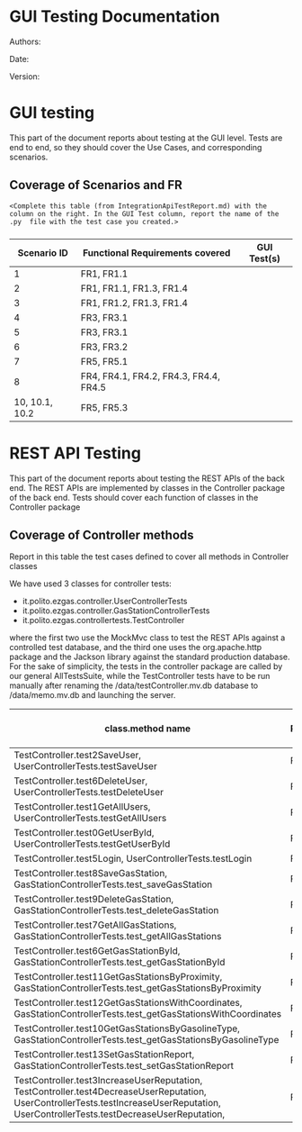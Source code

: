 # GUI  Testing Documentation 

Authors:

Date:

Version:

# GUI testing

This part of the document reports about testing at the GUI level. Tests are end to end, so they should cover the Use Cases, and corresponding scenarios.

## Coverage of Scenarios and FR

```
<Complete this table (from IntegrationApiTestReport.md) with the column on the right. In the GUI Test column, report the name of the .py  file with the test case you created.>
```

### 

| Scenario ID | Functional Requirements covered | GUI Test(s) |
| ----------- | ------------------------------- | ----------- | 
| 1           | FR1, FR1.1                      |             |             
| 2           | FR1, FR1.1, FR1.3, FR1.4        |             |             
| 3           | FR1, FR1.2, FR1.3, FR1.4        |             |         
| 4           | FR3, FR3.1                      |             |             
| 5           | FR3, FR3.1                      |             |             
| 6           | FR3, FR3.2                      |             |             
| 7           | FR5, FR5.1                      |             |
| 8           | FR4, FR4.1, FR4.2, FR4.3, FR4.4, FR4.5|       |
| 10, 10.1, 10.2| FR5, FR5.3                    |             |

# REST  API  Testing

This part of the document reports about testing the REST APIs of the back end. The REST APIs are implemented by classes in the Controller package of the back end. 
Tests should cover each function of classes in the Controller package

## Coverage of Controller methods

Report in this table the test cases defined to cover all methods in Controller classes 

We have used 3 classes for controller tests:
- it.polito.ezgas.controller.UserControllerTests
- it.polito.ezgas.controller.GasStationControllerTests
- it.polito.ezgas.controllertests.TestController  

where the first two use the MockMvc class to test the REST APIs against a controlled test database, 
and the third one uses the org.apache.http package and the Jackson library against the standard production database. 
For the sake of simplicity, the tests in the controller package are called by our general AllTestsSuite, 
while the TestController tests have to be run manually after renaming the /data/testController.mv.db database to /data/memo.mv.db 
and launching the server.

| class.method name | Functional Requirements covered |REST  API Test(s) | 
| ----------- | ------------------------------- | ----------- | 
|  TestController.test2SaveUser, UserControllerTests.testSaveUser | FR1.1 | /user/saveUser |     
|  TestController.test6DeleteUser, UserControllerTests.testDeleteUser | FR1.2 | /user/deleteUser/{userId} |
|  TestController.test1GetAllUsers, UserControllerTests.testGetAllUsers | FR1.3 | /user/getAllUsers |
|  TestController.test0GetUserById, UserControllerTests.testGetUserById | FR1.4 | /user/getUser/{userId} | 
|  TestController.test5Login, UserControllerTests.testLogin | FR2 | /user/login |         
|  TestController.test8SaveGasStation, GasStationControllerTests.test_saveGasStation | FR3.1 | /gasstation/saveGasStation |         
|  TestController.test9DeleteGasStation, GasStationControllerTests.test_deleteGasStation | FR3.2 | /gasstation/deleteGasStation/{gasStationId} |         
|  TestController.test7GetAllGasStations, GasStationControllerTests.test_getAllGasStations | FR3.3 | /gasstation/getAllGasStations |         
|  TestController.test6GetGasStationById, GasStationControllerTests.test_getGasStationById | FR4 | /gasstation/getGasStation/{gasStationId} |        
|  TestController.test11GetGasStationsByProximity, GasStationControllerTests.test_getGasStationsByProximity | FR4.1 | /gasstation/searchGasStationByProximity/{mLat}/{myLon} |    
|  TestController.test12GetGasStationsWithCoordinates, GasStationControllerTests.test_getGasStationsWithCoordinates | FR4.2 | /gasstation/getGasStationsWithCoordinates/{myLat}/{myLon}/{gasolineType}/{carSharing} |      
|  TestController.test10GetGasStationsByGasolineType, GasStationControllerTests.test_getGasStationsByGasolineType | FR4.5 | /gasstation//searchGasStationByGasolineType/{gasolinetype} |     
|  TestController.test13SetGasStationReport, GasStationControllerTests.test_setGasStationReport | FR5.1 | /gasstation/setGasStationReport/{gasStationId}/{dieselPrice}/{superPrice}/{superPlusPrice}/{gasPrice}/{methanePrice}/{userId} |
|  TestController.test3IncreaseUserReputation, TestController.test4DecreaseUserReputation, UserControllerTests.testIncreaseUserReputation, UserControllerTests.testDecreaseUserReputation,  | FR5.2 | /user/increaseUserReputation/{userId}, /user/decreaseUserReputation/{userId} |   
